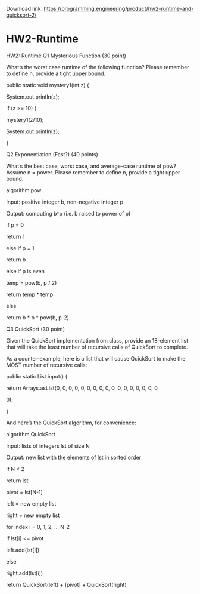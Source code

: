 Download link :https://programming.engineering/product/hw2-runtime-and-quicksort-2/


# HW2-Runtime
HW2: Runtime
Q1 Mysterious Function (30 point)

What’s the worst case runtime of the following function? Please remember to define n, provide a tight upper bound.

public static void mystery1(int z) {

System.out.println(z);

if (z >= 10) {

mystery1(z/10);

System.out.println(z);

}

Q2 Exponentiation (Fast?) (40 points)

What’s the best case, worst case, and average-case runtime of pow? Assume n = power. Please remember to define n, provide a tight upper bound.

algorithm pow

Input: positive integer b, non-negative integer p

Output: computing b^p (i.e. b raised to power of p)

if p = 0

return 1

else if p = 1

return b

else if p is even

temp = pow(b, p / 2)

return temp * temp

else

return b * b * pow(b, p-2)


Q3 QuickSort (30 point)

Given the QuickSort implementation from class, provide an 18-element list that will take the least number of recursive calls of QuickSort to complete.

As a counter-example, here is a list that will cause QuickSort to make the MOST number of recursive calls:

public static List<Integer> input() {

return Arrays.asList(0, 0, 0, 0, 0, 0, 0, 0, 0, 0, 0, 0, 0, 0, 0, 0, 0,

0);

}

And here’s the QuickSort algorithm, for convenience:

algorithm QuickSort

Input: lists of integers lst of size N

Output: new list with the elements of lst in sorted order

if N < 2

return lst

pivot = lst[N-1]

left = new empty list

right = new empty list

for index i = 0, 1, 2, … N-2

if lst[i] <= pivot

left.add(lst[i])

else

right.add(lst[i])

return QuickSort(left) + [pivot] + QuickSort(right)
